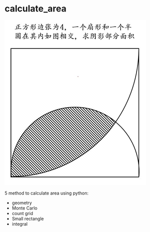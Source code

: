 # calculate_area
![question](https://github.com/XuelongSun/calculate_area/blob/main/cover.jpg)

5 method to calculate area using python:
+ geometry
+ Monte Carlo
+ count grid
+ Small rectangle
+ integral
